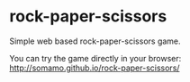 # rock-paper-scissors
Simple web based rock-paper-scissors game.

You can try the game directly in your browser: http://somamo.github.io/rock-paper-scissors/
